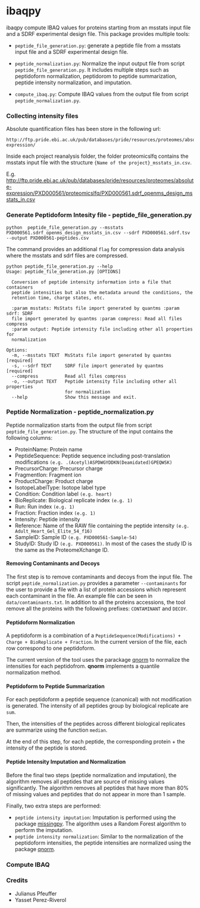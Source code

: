 # ibaqpy

ibaqpy compute IBAQ values for proteins starting from an msstats input file and a SDRF experimental design file. This package provides multiple tools: 

- `peptide_file_generation.py`: generate a peptide file from a msstats input file and a SDRF experimental design file. 

- `peptide_normalization.py`: Normalize the input output file from script `peptide_file_generation.py`. It includes multiple steps such as peptidoform normalization, peptidorom to peptide summarization, peptide intensity normalization, and imputation. 

- `compute_ibaq.py`: Compute IBAQ values from the output file from script `peptide_normalization.py`.

### Collecting intensity files 

Absolute quantification files has been store in the following url: 

```
http://ftp.pride.ebi.ac.uk/pub/databases/pride/resources/proteomes/absolute-expression/
```

Inside each project reanalysis folder, the folder proteomicslfq contains the msstats input file with the structure `{Name of the project}_msstats_in.csv`. 

E.g. http://ftp.pride.ebi.ac.uk/pub/databases/pride/resources/proteomes/absolute-expression/PXD000561/proteomicslfq/PXD000561.sdrf_openms_design_msstats_in.csv 

### Generate Peptidoform Intesity file - peptide_file_generation.py

```asciidoc
python  peptide_file_generation.py --msstats PXD000561.sdrf_openms_design_msstats_in.csv --sdrf PXD000561.sdrf.tsv --output PXD000561-peptides.csv
```

The command provides an additional `flag` for compression data analysis where the msstats and sdrf files are compressed. 

```asciidoc
python peptide_file_generation.py --help
Usage: peptide_file_generation.py [OPTIONS]

  Conversion of peptide intensity information into a file that containers
  peptide intensities but also the metadata around the conditions, the
  retention time, charge states, etc.

  :param msstats: MsStats file import generated by quantms :param sdrf: SDRF
  file import generated by quantms :param compress: Read all files compress
  :param output: Peptide intensity file including other all properties for
  normalization

Options:
  -m, --msstats TEXT  MsStats file import generated by quantms  [required]
  -s, --sdrf TEXT     SDRF file import generated by quantms  [required]
  --compress          Read all files compress
  -o, --output TEXT   Peptide intensity file including other all properties
                      for normalization
  --help              Show this message and exit.
```

### Peptide Normalization - peptide_normalization.py

Peptide normalization starts from the output file from script `peptide_file_generation.py`. The structure of the input contains the following columns: 

- ProteinName: Protein name
- PeptideSequence: Peptide sequence including post-translation modifications `(e.g. .(Acetyl)ASPDWGYDDKN(Deamidated)GPEQWSK)`
- PrecursorCharge: Precursor charge
- FragmentIon: Fragment ion
- ProductCharge: Product charge
- IsotopeLabelType: Isotope label type
- Condition: Condition label `(e.g. heart)`
- BioReplicate: Biological replicate index `(e.g. 1)`
- Run: Run index `(e.g. 1)`
- Fraction: Fraction index `(e.g. 1)`
- Intensity: Peptide intensity
- Reference: Name of the RAW file containing the peptide intensity `(e.g. Adult_Heart_Gel_Elite_54_f16)`
- SampleID: Sample ID `(e.g. PXD000561-Sample-54)`
- StudyID: Study ID `(e.g. PXD000561)`. In most of the cases the study ID is the same as the ProteomeXchange ID.

#### Removing Contaminants and Decoys

The first step is to remove contaminants and decoys from the input file. The script `peptide_normalization.py` provides a parameter `--contaminants` for the user to provide a file with a list of protein accessions which represent each contaminant in the file. An example file can be seen in `data/contaminants.txt`. In addition to all the proteins accessions, the tool remove all the proteins with the following prefixes: `CONTAMINANT` and `DECOY`.

#### Peptidoform Normalization

A peptidoform is a combination of a `PeptideSequence(Modifications) + Charge + BioReplicate + Fraction`. In the current version of the file, each row correspond to one peptidoform. 

The current version of the tool uses the parackage [qnorm](https://pypi.org/project/qnorm/) to normalize the intensities for each peptidofrom. **qnorm** implements a quantile normalization method. 

#### Peptidoform to Peptide Summarization

For each peptidoform a peptide sequence (canonical) with not modification is generated. The intensity of all peptides group by biological replicate are `sum`. 

Then, the intensities of the peptides across different biological replicates are summarize using the function `median`. 

At the end of this step, for each peptide, the corresponding protein + the intensity of the peptide is stored. 

#### Peptide Intensity Imputation and Normalization

Before the final two steps (peptide normalization and imputation), the algorithm removes all peptides that are source of missing values significantly. The algorithm removes all peptides that have more than 80% of missing values and peptides that do not appear in more than 1 sample. 

Finally, two extra steps are performed: 

- ``peptide intensity imputation``: Imputation is performed using the package [missingpy](https://pypi.org/project/missingpy/). The algorithm uses a Random Forest algorithm to perform the imputation.
- ``peptide intensity normalization``: Similar to the normalization of the peptidoform intensities, the peptide intensities are normalized using the package [qnorm](https://pypi.org/project/qnorm/).

### Compute IBAQ


### Credits 

- Julianus Pfeuffer
- Yasset Perez-Riverol 
